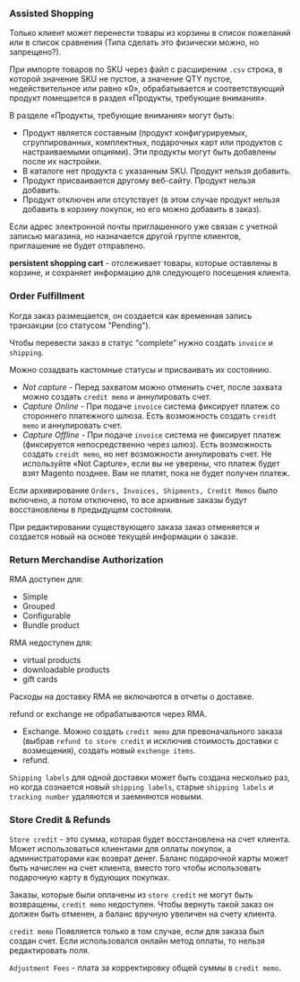 
### Assisted Shopping

Только клиент может перенести товары из корзины в список пожеланий или в список сравнения
(Типа сделать это физически можно, но запрещено?).

При импорте товаров по SKU через файл с расширеним `.csv` cтрока, в которой значение SKU не пустое, а значение QTY пустое, 
недействительное или равно «0», обрабатывается и соответствующий продукт помещается 
в раздел «Продукты, требующие внимания».

В разделе «Продукты, требующие внимания» могут быть: 
* Продукт является составным (продукт конфигурируемых, сгруппированных, комплектных, подарочных карт или продуктов с настраиваемыми опциями). 
Эти продукты могут быть добавлены после их настройки.
* В каталоге нет продукта с указанным SKU. Продукт нельзя добавить.
* Продукт присваивается другому веб-сайту. Продукт нельзя добавить.
* Продукт отключен или отсутствует (в этом случае продукт нельзя добавить в корзину покупок, но его можно добавить в заказ).

Если адрес электронной почты приглашенного уже связан с учетной записью магазина, но назначается другой группе клиентов, 
приглашение не будет отправлено. 

__persistent shopping cart__ - отслеживает товары, которые оставлены в корзине, и сохраняет информацию 
для следующего посещения клиента.

### Order Fulfillment

Когда заказ размещается, он создается как временная запись транзакции (со статусом "Pending").

Чтобы перевести заказ в статус “complete” нужно создать `invoice` и `shipping`. 

Можно созадвать кастомные статусы и присваивать их состоянию.

* _Not capture_ - Перед захватом можно отменить счет, после захвата можно создать `credit memo` и аннулировать счет.
* _Capture Online_ - При подаче `invoice` система фиксирует платеж со стороннего платежного шлюза. 
Есть возможность создать `creidt memo` и аннулировать счет.
* _Capture Offline_ - При подаче `invoice` система не фиксирует платеж (фиксируется непосредственно через шлюз). 
Есть возможность создать `creidt memo`, но нет возможности аннулировать счет.
Не используйте «Not Capture», если вы не уверены, что платеж будет взят Magento позднее. Вам не платят, пока не будет получен платеж.

Если архивирование `Orders, Invoices, Shipments, Credit Memos` было включено, а потом отключено, 
то все архивные заказы будут восстановлены в предыдущем состоянии.

При редактировании существующего заказа заказ отменяется и создается новый на основе текущей информации о заказе. 

### Return Merchandise Authorization

RMA доступен для:
* Simple
* Grouped
* Configurable
* Bundle product

RMA недоступен для:
* virtual products 
* downloadable products 
* gift cards

Расходы на доставку RMA не включаются в отчеты о доставке.

refund or exchange не обрабатываются через RMA.
* Exchange. Можно создать `credit memo` для превоначального заказа (выбрав `refund to store credit` и исключив стоимость доставки с возмещения),
создать новый `exchenge items`.
* refund.

`Shipping labels` для одной доставки может быть создана несколько раз, но когда сознается новый `shipping labels`, старые 
`shipping labels` и `tracking number` удаляются и заемняются новыми.

### Store Credit & Refunds

`Store credit` - это сумма, которая будет восстановлена на счет клиента. Может использоваться клиентами для оплаты покупок, 
а администраторами как возврат денег. 
Баланс подарочной карты может быть начислен на счет клиента, вместо того чтобы использовать подарочную карту в будующих покупках.

Заказы, которые были оплачены из `store credit` не могут быть возвращены, `credit memo` недоступен. 
Чтобы вернуть такой заказ он должен быть отменен, а баланс вручную увеличен на счету клиента.

`credit memo` 
Появляется только в том случае, если для заказа был создан счет.
Если использовался онлайн метод оплаты, то нельзя редактировать поля.

`Adjustment Fees` - плата за корректировку общей суммы в `credit memo`.
